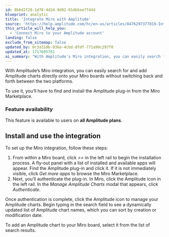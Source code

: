 ```yaml
---
id: 8b6d2f28-1d76-4d2d-9d92-014b5ee7f44d
blueprint: analytic
title: 'Integrate Miro with Amplitude'
source: 'https://help.amplitude.com/hc/en-us/articles/8476297377819-Integrate-Miro-with-Amplitude'
this_article_will_help_you:
  - 'Connect Miro to your Amplitude account'
landing: false
exclude_from_sitemap: false
updated_by: 0c3a318b-936a-4cbd-8fdf-771a90c297f0
updated_at: 1717695761
ai_summary: "With Amplitude's Miro integration, you can easily search for and add Amplitude charts directly onto your Miro boards without switching platforms. You need to install the Amplitude plug-in from the Miro Marketplace. This feature is available to all Amplitude users. Once installed, you can authenticate the plug-in and manage your Amplitude charts within Miro. Simply search for the chart you want and add it to your Miro board."
---
```

With Amplitude’s Miro integration, you can easily search for and add Amplitude charts directly onto your Miro boards without switching back and forth between the two platforms.

To use it, you’ll have to find and install the Amplitude plug-in from the Miro Marketplace.

### Feature availability

This feature is available to users on **all Amplitude plans**.

## Install and use the integration

To set up the Miro integration, follow these steps:

1. From within a Miro board, click *>>* in the left rail to begin the installation process. A fly-out panel with a list of installed and available apps will appear. Find the Amplitude plug-in and click it. If it is not immediately visible, click *Get more apps* to browse the Miro Marketplace.
2. Next, you’ll authenticate the plug-in. In Miro, click the Amplitude icon in the left rail. In the *Manage Amplitude Charts* modal that appears, click *Authenticate*.

Once authentication is complete, click the Amplitude icon to manage your Amplitude charts. Begin typing in the search field to see a dynamically updated list of Amplitude chart names, which you can sort by creation or modification date.

To add an Amplitude chart to your Miro board, select it from the list of search results.